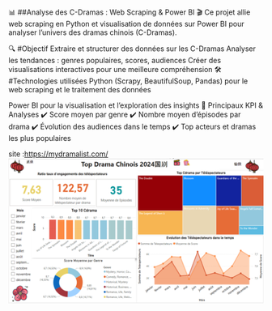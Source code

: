 📊 ##Analyse des C-Dramas : Web Scraping & Power BI 🎬
Ce projet allie web scraping en Python et visualisation de données sur Power BI pour analyser l’univers des dramas chinois (C-Dramas).

🔍 #Objectif
Extraire et structurer des données sur les C-Dramas
Analyser les tendances :
genres populaires, scores, audiences
Créer des visualisations interactives pour une meilleure compréhension
🛠 #Technologies utilisées
Python (Scrapy, BeautifulSoup, Pandas) pour le web scraping et le traitement des données

Power BI pour la visualisation et l’exploration des insights
📌 Principaux KPI & Analyses
✔️ Score moyen par genre
✔️ Nombre moyen d’épisodes par drama
✔️ Évolution des audiences dans le temps
✔️ Top acteurs et dramas les plus populaires

site :https://mydramalist.com/
![Description de l'image](data/RapportImage.png)
